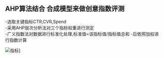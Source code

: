 ## AHP算法结合 合成模型来做创意指数评测  
-选取关键指标CTR,CVR,Spend  
-采用AHP层次分析法对三个指标权重进行测定  
-广义指数法对数据进行标准化处理,标准值=该指标值/指标值总和
-后依照加权进行指数计算

![指标](https://img.shields.io/badge/%E6%8C%87%E6%A0%87-CTR%20CVR%20SPEND-orange)]

